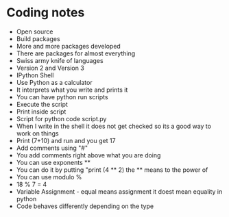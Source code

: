# Coding notes

- Open source 
- Build packages 
- More and more packages developed
- There are packages for almost everything 
- Swiss army knife of languages 
- Version 2 and Version 3
- IPython Shell
- Use Python as a calculator 
- It interprets what you write and prints it
- You can have python run scripts
- Execute the script
- Print inside script 
- Script for python code script.py
- When I write in the shell it does not get checked so its a good way to work on things
- Print (7+10) and run and you get 17
- Add comments using "#"
- You add comments right above what you are doing
- You can use exponents **
- You can do it by putting "print (4 ** 2) the ** means to the power of 
- You can use modulo %
- 18 % 7 = 4
- Variable Assignment - equal means assignment it doest mean equality in python
- Code behaves differently depending on the type
